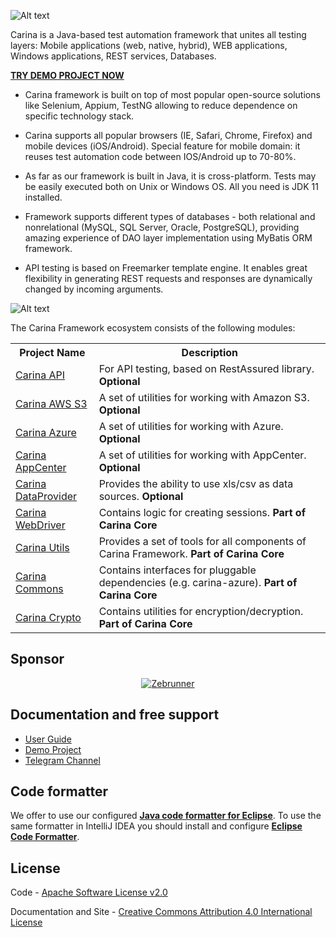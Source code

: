 ![Alt text](https://github.com/zebrunner/carina/raw/master/docs/img/carina.png "Carina Logo")

Carina is a Java-based test automation framework that unites all testing layers: Mobile applications (web, native, hybrid), WEB applications, Windows applications, REST services, Databases.

<B>[TRY DEMO PROJECT NOW](https://github.com/zebrunner/carina-demo)</B>

* Carina framework is built on top of most popular open-source solutions like Selenium, Appium, TestNG allowing to reduce dependence on specific technology stack.

* Carina supports all popular browsers (IE, Safari, Chrome, Firefox) and mobile devices (iOS/Android). Special feature for mobile domain: it reuses test automation code between IOS/Android up to 70-80%.

* As far as our framework is built in Java, it is cross-platform. Tests may be easily executed both on Unix or Windows OS. All you need is JDK 11 installed.

* Framework supports different types of databases - both relational and nonrelational (MySQL, SQL Server, Oracle, PostgreSQL), providing amazing experience of DAO layer implementation using MyBatis ORM framework.

* API testing is based on Freemarker template engine. It enables great flexibility in generating REST requests and responses are dynamically changed by incoming arguments. 

![Alt text](https://github.com/zebrunner/carina/raw/master/docs/img/carina_overview.png "Carina Overview")


The Carina Framework ecosystem consists of the following modules:
<table>
	<tr>
		<th>Project Name</th>
		<th>Description</th>
	</tr>
	<tr>
		<td><a href="https://github.com/zebrunner/carina-api">Carina API</a></td>
		<td>For API testing, based on RestAssured library. <b>Optional</b></td>
	</tr>
    <tr>
		<td><a href="https://github.com/zebrunner/carina-aws-s3">Carina AWS S3</a></td>
		<td>A set of utilities for working with Amazon S3. <b>Optional</b></td>
	</tr>
    <tr>
		<td><a href="https://github.com/zebrunner/carina-azure">Carina Azure</a></td>
		<td>A set of utilities for working with Azure. <b>Optional</b></td>
	</tr>
    <tr>
		<td><a href="https://github.com/zebrunner/carina-appcenter">Carina AppCenter</a></td>
		<td>A set of utilities for working with AppCenter. <b>Optional</b></td>
	</tr>
    <tr>
		<td><a href="https://github.com/zebrunner/carina-dataprovider">Carina DataProvider</a></td>
		<td>Provides the ability to use xls/csv as data sources. <b>Optional</b></td>
	</tr>
    <tr>
		<td><a href="https://github.com/zebrunner/carina-webdriver">Carina WebDriver</a></td>
		<td>Contains logic for creating sessions. <b>Part of Carina Core</b></td>
	</tr>
    <tr>
		<td><a href="https://github.com/zebrunner/carina-utils">Carina Utils</a></td>
		<td>Provides a set of tools for all components of Carina Framework. <b>Part of Carina Core</b></td>
	</tr>
    <tr>
		<td><a href="https://github.com/zebrunner/carina-commons">Carina Commons</a></td>
		<td>Contains interfaces for pluggable dependencies (e.g. carina-azure). <b>Part of Carina Core</b></td>
	</tr>
    <tr>
		<td><a href="https://github.com/zebrunner/carina-crypto">Carina Crypto</a></td>
        <td>Contains utilities for encryption/decryption. <b>Part of Carina Core</b></td>
	</tr>
</table>

## Sponsor
<p align="center">
  <a href="https://zebrunner.com/"><img alt="Zebrunner" src="https://github.com/zebrunner/zebrunner/raw/master/docs/img/zebrunner_intro.png"></a>
</p>

## Documentation and free support
* [User Guide](http://zebrunner.github.io/carina)
* [Demo Project](https://github.com/zebrunner/carina-demo)
* [Telegram Channel](https://t.me/qps_carina)

## Code formatter
We offer to use our configured [**Java code formatter for Eclipse**](https://github.com/zebrunner/carina/blob/master/carina_formatter.xml). To use the same formatter in IntelliJ IDEA you should install and configure [**Eclipse Code Formatter**](https://plugins.jetbrains.com/plugin/6546-eclipse-code-formatter).

## License
Code - [Apache Software License v2.0](http://www.apache.org/licenses/LICENSE-2.0)

Documentation and Site - [Creative Commons Attribution 4.0 International License](http://creativecommons.org/licenses/by/4.0/deed.en_US)
